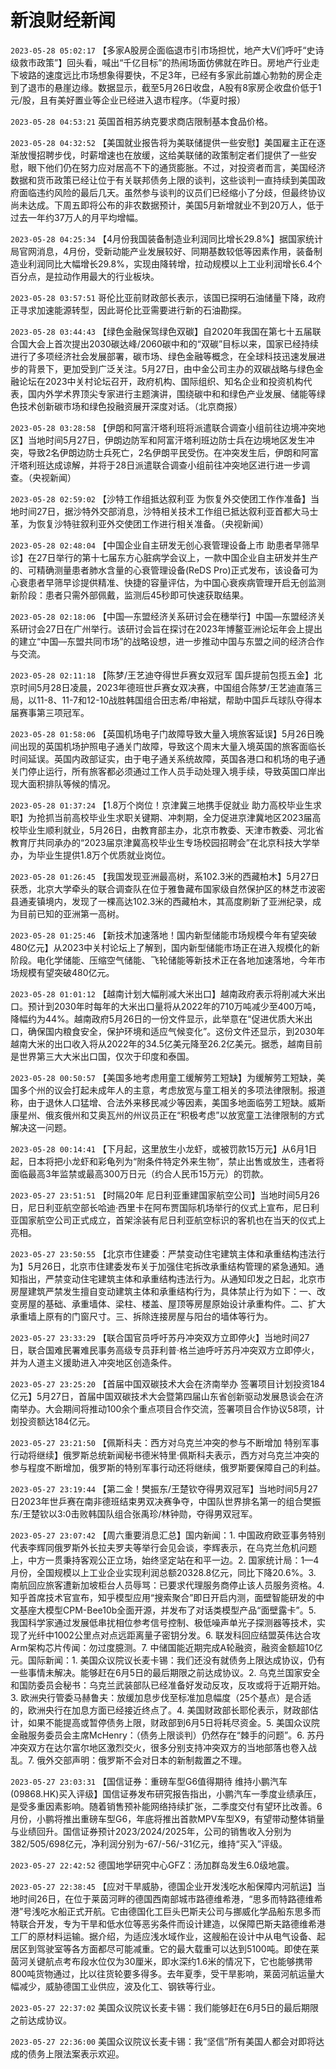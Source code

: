 # 新浪财经新闻
`2023-05-28 05:02:17` 【多家A股房企面临退市引市场担忧，地产大V们呼吁“史诗级救市政策”】回头看，喊出“千亿目标”的热闹场面仿佛就在昨日。房地产行业走下坡路的速度远比市场想象得要快，不足3年，已经有多家此前雄心勃勃的房企走到了退市的悬崖边缘。数据显示，截至5月26日收盘，A股有8家房企收盘价低于1元/股，且有美好置业等企业已经进入退市程序。（华夏时报）

`2023-05-28 04:53:21` 英国首相苏纳克要求商店限制基本食品价格。

`2023-05-28 04:32:52` 【美国就业报告将为美联储提供一些安慰】美国雇主正在逐渐放慢招聘步伐，时薪增速也在放缓，这给美联储的政策制定者们提供了一些安慰，眼下他们仍在努力应对居高不下的通货膨胀。不过，对投资者而言，美国经济数据和货币政策已经让位于有关联邦债务上限的谈判，这些谈判一直持续到美国政府面临违约风险的最后几天。虽然参与谈判的议员们已经缩小了分歧，但最终协议尚未达成。下周五即将公布的非农数据预计，美国5月新增就业不到20万人，低于过去一年约37万人的月平均增幅。

`2023-05-28 04:25:34` 【4月份我国装备制造业利润同比增长29.8%】据国家统计局官网消息，4月份，受新动能产业发展较好、同期基数较低等因素作用，装备制造业利润同比大幅增长29.8%，实现由降转增，拉动规模以上工业利润增长6.4个百分点，是拉动作用最大的行业板块。

`2023-05-28 03:57:51` 哥伦比亚前财政部长表示，该国已探明石油储量下降，政府正寻求加速能源转型，因此哥伦比亚需要进行新的石油勘探。

`2023-05-28 03:44:43` 【绿色金融保驾绿色双碳】自2020年我国在第七十五届联合国大会上首次提出2030碳达峰/2060碳中和的“双碳”目标以来，国家已经持续进行了多项经济社会发展部署，碳市场、绿色金融等概念，在全球科技迅速发展进步的背景下，更加受到广泛关注。5月27日，由中金公司主办的双碳战略与绿色金融论坛在2023中关村论坛召开，政府机构、国际组织、知名企业和投资机构代表，国内外学术界顶尖专家进行主题演讲，围绕碳中和和绿色产业发展、储能等绿色技术创新碳市场和绿色投融资展开深度对话。（北京商报）

`2023-05-28 03:28:58` 【伊朗和阿富汗塔利班将派遣联合调查小组前往边境冲突地区】当地时间5月27日，伊朗边防军和阿富汗塔利班边防士兵在边境地区发生冲突，导致2名伊朗边防士兵死亡，2名伊朗平民受伤。在冲突发生后，伊朗和阿富汗塔利班达成谅解，并将于28日派遣联合调查小组前往冲突地区进行进一步调查。（央视新闻）

`2023-05-28 02:59:02` 【沙特工作组抵达叙利亚 为恢复外交使团工作作准备】当地时间27日，据沙特外交部消息，沙特相关技术工作组已抵达叙利亚首都大马士革，为恢复沙特驻叙利亚外交使团工作进行相关准备。（央视新闻）

`2023-05-28 02:48:04` 【中国企业自主研发无创心衰管理设备上市 助患者早筛早诊】在27日举行的第十七届东方心脏病学会议上，一款中国企业自主研发并生产的、可精确测量患者肺水含量的心衰管理设备(ReDS Pro)正式发布，该设备可为心衰患者早筛早诊提供精准、快捷的容量评估，为中国心衰疾病管理开启无创监测新阶段：患者只需外部佩戴，监测后45秒即可快速获取结果。

`2023-05-28 02:18:06` 【中国—东盟经济关系研讨会在穗举行】中国—东盟经济关系研讨会27日在广州举行。该研讨会旨在探讨在2023年博鳌亚洲论坛年会上提出的建立“中国—东盟共同市场”的战略设想，进一步推动中国与东盟之间的经济合作与交流。

`2023-05-28 02:11:18` 【陈梦/王艺迪夺得世乒赛女双冠军 国乒提前包揽五金】北京时间5月28日凌晨，2023年德班世乒赛女双决赛，中国组合陈梦/王艺迪直落三局，以11-8、11-7和12-10战胜韩国组合田志希/申裕斌，帮助中国乒乓球队夺得本届赛事第三项冠军。

`2023-05-28 01:58:06` 【英国机场电子门故障导致大量入境旅客延误】5月26日晚间出现的英国机场护照电子通关门故障，导致这个周末大量入境英国的旅客面临长时间延误。英国内政部证实，由于电子通关系统故障，英国各港口和机场的电子通关门停止运行，所有旅客都必须通过工作人员手动处理入境手续，导致英国口岸出现大面积排队等候的情况。

`2023-05-28 01:37:24` 【1.8万个岗位！京津冀三地携手促就业 助力高校毕业生求职】为抢抓当前高校毕业生求职关键期、冲刺期，全力促进京津冀地区2023届高校毕业生顺利就业，5月26日，由教育部主办，北京市教委、天津市教委、河北省教育厅共同承办的“2023届京津冀高校毕业生专场校园招聘会”在北京科技大学举办，为毕业生提供1.8万个优质就业岗位。

`2023-05-28 01:26:45` 【我国发现亚洲最高树，系102.3米的西藏柏木】5月27日获悉，北京大学牵头的联合调查队在位于雅鲁藏布国家级自然保护区的林芝市波密县通麦镇境内，发现了一棵高达102.3米的西藏柏木，其高度刷新了亚洲纪录，成为目前已知的亚洲第一高树。

`2023-05-28 01:25:46` 【新技术加速落地！国内新型储能市场规模今年有望突破480亿元】从2023中关村论坛上了解到，国内新型储能市场正在进入规模化的新阶段。电化学储能、压缩空气储能、飞轮储能等新技术正在各地加速落地，今年市场规模有望突破480亿元。

`2023-05-28 01:01:12` 【越南计划大幅削减大米出口】越南政府表示将削减大米出口。预计到2030年时每年的大米出口量将从2022年的710万吨减少至400万吨，降幅约为44%。越南政府5月26日的一份文件显示，此举意在“促进优质大米出口，确保国内粮食安全，保护环境和适应气候变化”。这份文件还显示，到2030年越南大米的出口收入将从2022年的34.5亿美元降至26.2亿美元。据悉，越南目前是世界第三大大米出口国，仅次于印度和泰国。

`2023-05-28 00:50:57` 【美国多地考虑用童工缓解劳工短缺】为缓解劳工短缺，美国多个州的议会打起未成年人的主意，考虑放宽与童工相关的多项法律限制。报道称，由于退休人口猛增、合法外来移民减少等因素，美国多地面临劳工短缺。威斯康星州、俄亥俄州和艾奥瓦州的州议员正在“积极考虑”以放宽童工法律限制的方式解决这一问题。

`2023-05-28 00:14:41` 【下月起，这里放生小龙虾，或被罚款15万元】从6月1日起，日本将把小龙虾和彩龟列为“附条件特定外来生物”，禁止出售或放生，违者将面临最高3年监禁或最高300万日元（约合人民币15万元）的罚款。

`2023-05-27 23:51:51` 【时隔20年 尼日利亚重建国家航空公司】当地时间5月26日，尼日利亚航空部长哈迪·西里卡在阿布贾国际机场举行的仪式上宣布，尼日利亚国家航空公司正式成立，首架涂装有尼日利亚航空标识的客机也在当天的仪式上亮相。

`2023-05-27 23:50:55` 【北京市住建委：严禁变动住宅建筑主体和承重结构违法行为】5月26日，北京市住建委发布关于加强住宅拆改承重结构管理的紧急通知。通知指出，严禁变动住宅建筑主体和承重结构违法行为。从通知印发之日起，北京市房屋建筑严禁发生擅自变动建筑主体和承重结构行为，具体禁止行为如下：一、改变房屋的基础、承重墙体、梁柱、楼盖、屋顶等房屋原始设计承重构件。二、扩大承重墙上原有的门窗尺寸。三、拆除连接房屋与阳台的墙体等行为。

`2023-05-27 23:33:29` 【联合国官员呼吁苏丹冲突双方立即停火】当地时间27日，联合国难民署难民事务高级专员菲利普·格兰迪呼吁苏丹冲突双方立即停火，并为人道主义援助进入冲突地区创造条件。

`2023-05-27 23:25:20` 【首届中国双碳技术大会在济南举办 签署项目计划投资184亿元】5月27日，首届中国双碳技术大会暨第四届山东省创新驱动发展恳谈会在济南举办。大会期间将推动100余个重点项目合作交流，签署项目合作协议58项，计划投资额达184亿元。

`2023-05-27 23:21:50` 【佩斯科夫：西方对乌克兰冲突的参与不断增加 特别军事行动将继续】俄罗斯总统新闻秘书德米特里·佩斯科夫表示，西方对乌克兰冲突的参与程度不断增加，俄罗斯的特别军事行动还将继续，俄罗斯要保障自己的利益。

`2023-05-27 23:19:44` 【第二金！樊振东/王楚钦夺得男双冠军】当地时间5月27日2023年世乒赛在南非德班结束男双决赛争夺，中国队世界排名第一的组合樊振东/王楚钦以3:0击败韩国队组合张禹珍/林钟勋，夺得男双冠军。

`2023-05-27 23:07:42` 【周六重要消息汇总】国内新闻：1. 中国政府欧亚事务特别代表李辉同俄罗斯外长拉夫罗夫等举行会见会谈，李辉表示，在乌克兰危机问题上，中方一贯秉持客观公正立场，始终坚定站在和平一边。2. 国家统计局：1—4月份，全国规模以上工业企业实现利润总额20328.8亿元，同比下降20.6%。3. 南航回应旅客遭新加坡柜台人员辱骂：已要求代理服务商停止该人员服务资格。4. 知乎首席技术官宣布，知乎模型应用“搜索聚合”即日开启内测，面壁智能研发的中文基座大模型CPM-Bee10b全面开源，并发布了对话类模型产品“面壁露卡”。5. 我国科学家通过发展低串扰相位参考信号控制、极低噪声单光子探测器等技术，实现了光纤中1002公里点对点远距离量子密钥分发。6. 联发科回应结盟英伟达合攻Arm架构芯片传闻：勿过度臆测。7. 中储国能近期完成A轮融资，融资金额超10亿元。国际新闻：1. 美国众议院议长麦卡锡：我们还没有就债务上限达成协议，仍有一些事情未解决。能够赶在6月5日的最后期限之前达成协议。2. 乌克兰国家安全和国防委员会秘书：乌克兰武装部队已经准备好发动反攻，反攻或将于近期开始。3. 欧洲央行管委马赫鲁夫：放缓加息步伐至标准加息幅度（25个基点）是合适的，欧洲央行在加息方面已经接近终点了。4. 美国财政部长耶伦表示，财政部估计，如果不能提高或暂停债务上限，财政部到6月5日将耗尽资金。5. 美国众议院金融服务委员会主席McHenry：（债务上限谈判）仍然存在“棘手的问题”。6. 苏丹冲突双方在达尔富尔地区激烈交火，很多分别支持冲突双方的当地部落也卷入战乱。7. 俄外交部声明：俄罗斯不会对日本的新制裁置之不理。

`2023-05-27 23:03:31` 【国信证券：重磅车型G6值得期待 维持小鹏汽车(09868.HK)买入评级】国信证券发布研究报告指出，小鹏汽车一季度业绩承压，是受多重因素影响。随着销售预补能网络持续扩张，二季度交付有望环比改善。6月份，小鹏将推出重磅车型G6，年底将推出首款MPV车型X9，有望带动整体销量与业绩回升。国信证券预计2023/2024/2025年，公司的销售收入分别为382/505/698亿元，净利润分别为-67/-56/-31亿元，维持“买入”评级。

`2023-05-27 22:42:52` 德国地学研究中心GFZ：汤加群岛发生6.0级地震。

`2023-05-27 22:38:45` 【应对干旱威胁，德国企业开发浅吃水船保障内河航运】当地时间26日，在位于莱茵河畔的德国西南部城市路德维希港，“思多而特路德维希港”号浅吃水船正式开航。它由德国化工巨头巴斯夫公司与挪威化学品船东思多而特联合开发，专为干旱和低水位等恶劣条件而设计建造，以保障巴斯夫路德维希港工厂的原材料运输。据介绍，为适应浅水域作业，这艘船在设计中从电气设备、起居区到驾驶室等各方面都尽可能减重。它的最大载重可以达到5100吨。即使在莱茵河关键航点考布段水位仅为30厘米，即水深约1.6米的情况下，它也能够携带800吨货物通过，比以往货轮要多得多。去年夏季，受干旱影响，莱茵河航运量大幅减少，威胁德国工业供应，波及化工、钢铁等行业。

`2023-05-27 22:37:02` 美国众议院议长麦卡锡：我们能够赶在6月5日的最后期限之前达成协议。

`2023-05-27 22:36:00` 美国众议院议长麦卡锡：我“坚信”所有美国人都会对即将达成的债务上限法案表示欢迎。

